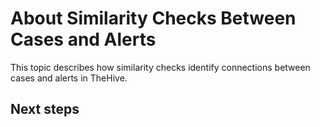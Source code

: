 # About Similarity Checks Between Cases and Alerts

This topic describes how similarity checks identify connections between cases and alerts in TheHive.

<h2>Next steps</h2>